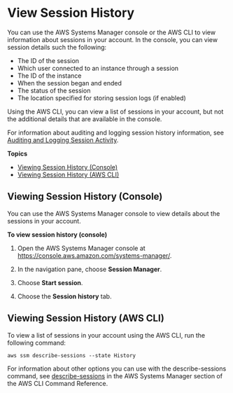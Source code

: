 # View Session History<a name="session-manager-working-with-view-history"></a>

You can use the AWS Systems Manager console or the AWS CLI to view information about sessions in your account\. In the console, you can view session details such the following:
+ The ID of the session
+ Which user connected to an instance through a session
+ The ID of the instance
+ When the session began and ended
+ The status of the session
+ The location specified for storing session logs \(if enabled\)

Using the AWS CLI, you can view a list of sessions in your account, but not the additional details that are available in the console\.

For information about auditing and logging session history information, see [Auditing and Logging Session Activity](session-manager-logging-auditing.md)\.

**Topics**
+ [Viewing Session History \(Console\)](#view-console)
+ [Viewing Session History \(AWS CLI\)](#view-history-cli)

## Viewing Session History \(Console\)<a name="view-console"></a>

You can use the AWS Systems Manager console to view details about the sessions in your account\.

**To view session history \(console\)**

1. Open the AWS Systems Manager console at [https://console\.aws\.amazon\.com/systems\-manager/](https://console.aws.amazon.com/systems-manager/)\.

1. In the navigation pane, choose **Session Manager**\.

1. Choose **Start session**\.

1. Choose the **Session history** tab\.

## Viewing Session History \(AWS CLI\)<a name="view-history-cli"></a>

To view a list of sessions in your account using the AWS CLI, run the following command:

```
aws ssm describe-sessions --state History
```

For information about other options you can use with the describe\-sessions command, see [describe\-sessions](https://docs.aws.amazon.com/cli/latest/reference/ssm/describe-sessions.html) in the AWS Systems Manager section of the AWS CLI Command Reference\.